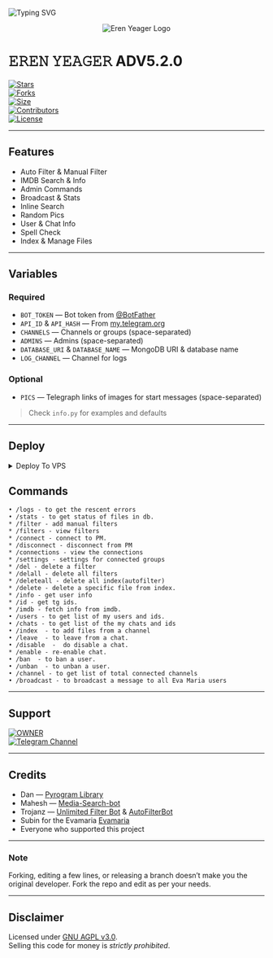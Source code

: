 ![Typing SVG](https://readme-typing-svg.herokuapp.com/?lines=WELCOME+TO+MY+DOMAIN!;MY+NAME+IS+EREN+YEAGER;I'M+A+POWERFUL+MOVIE+USERBOT;WITH+ULTRA+FEATURES!)

<p align="center">
  <img src="https://telegra.ph/file/7226c9d57dc698158bab2.jpg" alt="Eren Yeager Logo">
</p>

# 𝙴𝚁𝙴𝙽 𝚈𝙴𝙰𝙶𝙴𝚁 ADV5.2.0

[![Stars](https://img.shields.io/github/stars/LordSA/movie-world?style=flat-square&color=yellow)](https://github.com/LordSA/movie-world/stargazers)  
[![Forks](https://img.shields.io/github/forks/LordSA/movie-world?style=flat-square&color=orange)](https://github.com/LordSA/movie-world/fork)  
[![Size](https://img.shields.io/github/repo-size/LordSA/movie-world?style=flat-square&color=green)](https://github.com/LordSA/movie-world/)  
[![Contributors](https://img.shields.io/github/contributors/LordSA/movie-world?style=flat-square&color=green)](https://github.com/LordSA/movie-world/graphs/contributors)  
[![License](https://img.shields.io/badge/License-AGPLv3-blue)](https://www.gnu.org/licenses/agpl-3.0.en.html)  

---

## Features
- Auto Filter & Manual Filter  
- IMDB Search & Info  
- Admin Commands  
- Broadcast & Stats  
- Inline Search  
- Random Pics  
- User & Chat Info  
- Spell Check  
- Index & Manage Files  

---

## Variables
### Required
- `BOT_TOKEN` — Bot token from [@BotFather](https://telegram.dog/BotFather)  
- `API_ID` & `API_HASH` — From [my.telegram.org](https://my.telegram.org/apps)  
- `CHANNELS` — Channels or groups (space-separated)  
- `ADMINS` — Admins (space-separated)  
- `DATABASE_URI` & `DATABASE_NAME` — MongoDB URI & database name  
- `LOG_CHANNEL` — Channel for logs  

### Optional
- `PICS` — Telegraph links of images for start messages (space-separated)  
> Check `info.py` for examples and defaults

---

## Deploy

<details><summary>Deploy To VPS</summary>
  
```bash
git clone https://github.com/LordSA/EREN-YEAGER-ADV5.2.0.git
cd /EREN-YEAGER-ADV5.2.0
```

# Install Packages
````
pip3 install U -r requirements.txt
````
Edit info.py with variables as given below then run bot(to test)
````
python3 bot.py
````
then
````
pm2 start venv/bin/python3 --name eren-bot -- bot.py
pm2 logs eren-bot
````
</details>


## Commands
```
• /logs - to get the rescent errors
• /stats - to get status of files in db.
* /filter - add manual filters
* /filters - view filters
* /connect - connect to PM.
* /disconnect - disconnect from PM
* /connections - view the connections
* /settings - settings for connected groups
* /del - delete a filter
* /delall - delete all filters
* /deleteall - delete all index(autofilter)
* /delete - delete a specific file from index.
* /info - get user info
* /id - get tg ids.
* /imdb - fetch info from imdb.
• /users - to get list of my users and ids.
• /chats - to get list of the my chats and ids 
• /index  - to add files from a channel
• /leave  - to leave from a chat.
• /disable  -  do disable a chat.
* /enable - re-enable chat.
• /ban  - to ban a user.
• /unban  - to unban a user.
• /channel - to get list of total connected channels
• /broadcast - to broadcast a message to all Eva Maria users
```

---

## Support
[![OWNER](https://img.shields.io/badge/Telegram-Group-30302f?style=flat&logo=telegram)](https://telegram.dog/shibili_offline)  
[![Telegram Channel](https://img.shields.io/badge/Telegram-Channel-30302f?style=flat&logo=telegram)](https://telegram.dog/mwpro11)

---

## Credits
- Dan — [Pyrogram Library](https://github.com/pyrogram/pyrogram)  
- Mahesh — [Media-Search-bot](https://github.com/Mahesh0253/Media-Search-bot)  
- Trojanz — [Unlimited Filter Bot](https://github.com/TroJanzHEX/Unlimited-Filter-Bot) & [AutoFilterBot](https://github.com/trojanzhex/auto-filter-bot)
- Subin for the Evamaria [Evamaria](https://github.com/EvamariaTG/Evamaria)  
- Everyone who supported this project

---

### Note
Forking, editing a few lines, or releasing a branch doesn’t make you the original developer. Fork the repo and edit as per your needs.

---

## Disclaimer
Licensed under [GNU AGPL v3.0](https://www.gnu.org/licenses/agpl-3.0.en.html#header).  
Selling this code for money is *strictly prohibited*.
